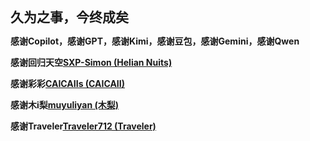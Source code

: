 <span style="font-weight:bold; font-size:1.5em;">久为之事，今终成矣</span>

<span style="font-weight:bold;">感谢Copilot，感谢GPT，感谢Kimi，感谢豆包，感谢Gemini，感谢Qwen</span>

<span style="font-weight:bold;">感谢回归天空[SXP-Simon (Helian Nuits)](https://github.com/SXP-Simon)</span>

<span style="font-weight:bold;">感谢彩彩[CAICAIIs (CAICAII)](https://github.com/CAICAIIs)</span>

<span style="font-weight:bold;">感谢木i梨[muyuliyan (木梨)](https://github.com/muyuliyan)</span>

<span style="font-weight:bold;">感谢Traveler[Traveler712 (Traveler)](https://github.com/Traveler712)</span>

